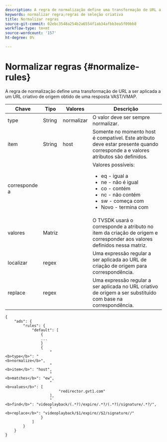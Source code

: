 ```yaml
---
description: A regra de normalização define uma transformação de URL a ser aplicada a um URL criativo de origem obtido de uma resposta VAST/VMAP.
keywords: normalizar regra;regras de seleção criativa
title: Normalizar regras
source-git-commit: 02ebc3548a254b2a6554f1ab34afbb3ea5f09bb8
workflow-type: tm+mt
source-wordcount: '157'
ht-degree: 0%

---
```


# Normalizar regras {#normalize-rules}

A regra de normalização define uma transformação de URL a ser aplicada a um URL criativo de origem obtido de uma resposta VAST/VMAP.

<table id="table_ljp_tgx_hz">  
 <thead> 
  <tr> 
   <th class="entry"><b>Chave</b></th> 
   <th class="entry"><b>Tipo</b></th> 
   <th class="entry"><b>Valores</b></th> 
   <th class="entry"><b>Descrição</b></th>
  </tr> 
 </thead>
 <tbody> 
  <tr> 
   <td><span class="codeph"> type</span></td> 
   <td><span class="codeph"> String</span></td> 
   <td><span class="codeph"> normalizar</span></td> 
   <td>O valor deve ser sempre <span class="codeph"> normalizar</span>.</td> 
  </tr> 
  <tr> 
   <td><span class="codeph"> item</span></td> 
   <td><span class="codeph"> String</span></td> 
   <td><span class="codeph"> host</span></td> 
   <td>Somente no momento <span class="codeph"> host</span> é compatível. Este atributo deve estar presente quando <span class="codeph"> corresponde a</span> e <span class="codeph"> valores</span> atributos são definidos.</td> 
  </tr> 
  <tr> 
   <td><span class="codeph"> corresponde a</span></td> 
   <td></td> 
   <td></td> 
   <td>Valores possíveis:
    <ul id="ul_tnf_2hx_hz"> 
     <li><span class="codeph"> eq</span> - igual a</li> 
     <li><span class="codeph"> ne</span> - não é igual</li> 
     <li><span class="codeph"> co</span> - contém</li> 
     <li><span class="codeph"> nc</span> - não contém</li> 
     <li><span class="codeph"> sw</span> - começa com</li> 
     <li><span class="codeph"> Novo</span> - termina com</li> 
    </ul></td> 
  </tr> 
  <tr> 
   <td><span class="codeph"> valores</span></td> 
   <td><span class="codeph"> Matriz</span></td> 
   <td></td> 
   <td>O TVSDK usará o <span class="codeph"> corresponde a</span> atributo no <span class="codeph"> item</span> da criação de origem e corresponder aos valores definidos nessa matriz.</td> 
  </tr> 
  <tr> 
   <td><span class="codeph"> localizar</span></td> 
   <td><span class="codeph"> regex</span></td> 
   <td></td> 
   <td> Uma expressão regular a ser aplicada ao URL de criação de origem para correspondência.</td> 
  </tr> 
  <tr> 
   <td><span class="codeph"> replace</span></td> 
   <td><span class="codeph"> regex</span></td> 
   <td></td> 
   <td> Uma expressão regular a ser aplicada no URL criativo de origem a ser substituído com base na correspondência.</td> 
  </tr> 
 </tbody> 
</table>

```
{
    "ads": {
        "rules": {
            "default": [
                {
                ...
                }
                {
                    "
<b>type</b>": "
<b>normalize</b>",
                    "
<b>item</b>": "host",
                    "
<b>matches</b>": "ew",
                    "
<b>values</b>": [
                        "redirector.gvt1.com"
                    ],
                    "
<b>find</b>": "videoplayback/(.*?)/expire/.*?/(.*?)/signature/.*?/",
                    "
<b>replace</b>": "videoplayback/$1/expire//$2/signature//"
                }                
            ]
        }
    }
}
```
